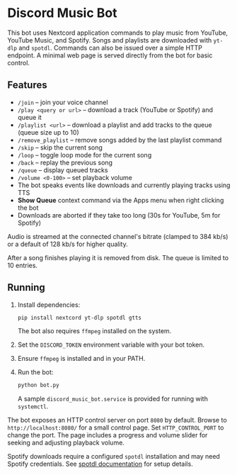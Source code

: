 # Discord Music Bot

This bot uses Nextcord application commands to play music from YouTube, YouTube Music, and Spotify. Songs and playlists are downloaded with `yt-dlp` and `spotdl`. Commands can also be issued over a simple HTTP endpoint. A minimal web page is served directly from the bot for basic control.

## Features

- `/join` – join your voice channel
- `/play <query or url>` – download a track (YouTube or Spotify) and queue it
- `/playlist <url>` – download a playlist and add tracks to the queue (queue size up to 10)
- `/remove_playlist` – remove songs added by the last playlist command
- `/skip` – skip the current song
- `/loop` – toggle loop mode for the current song
- `/back` – replay the previous song
- `/queue` – display queued tracks
- `/volume <0-100>` – set playback volume
- The bot speaks events like downloads and currently playing tracks using TTS
- **Show Queue** context command via the Apps menu when right clicking the bot
- Downloads are aborted if they take too long (30s for YouTube, 5m for Spotify)

Audio is streamed at the connected channel's bitrate (clamped to 384 kb/s) or
a default of 128 kb/s for higher quality.

After a song finishes playing it is removed from disk. The queue is limited to 10 entries.

## Running

1. Install dependencies:
   ```bash
   pip install nextcord yt-dlp spotdl gtts
   ```
   The bot also requires `ffmpeg` installed on the system.
2. Set the `DISCORD_TOKEN` environment variable with your bot token.
3. Ensure `ffmpeg` is installed and in your PATH.
4. Run the bot:
   ```bash
   python bot.py
   ```

   A sample `discord_music_bot.service` is provided for running with `systemctl`.

The bot exposes an HTTP control server on port `8080` by default. Browse to `http://localhost:8080/` for a small control page. Set `HTTP_CONTROL_PORT` to change the port.
The page includes a progress and volume slider for seeking and adjusting playback volume.

Spotify downloads require a configured `spotdl` installation and may need Spotify credentials. See [spotdl documentation](https://github.com/spotDL/spotify-downloader) for setup details.
